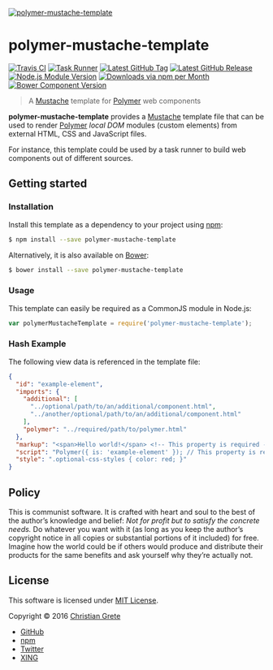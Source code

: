 [![polymer-mustache-template](https://rawgit.com/ChristianGrete/polymer-mustache-template/develop/logo.svg)](https://github.com/ChristianGrete/polymer-mustache-template)

# polymer-mustache-template

[![Travis CI](https://img.shields.io/travis/ChristianGrete/polymer-mustache-template.svg)](https://travis-ci.org/ChristianGrete/polymer-mustache-template)
[![Task Runner](https://cdn.gruntjs.com/builtwith.svg)](http://gruntjs.com)
[![Latest GitHub Tag](https://img.shields.io/github/tag/ChristianGrete/polymer-mustache-template.svg)](https://github.com/ChristianGrete/polymer-mustache-template/tags)
[![Latest GitHub Release](https://img.shields.io/github/release/ChristianGrete/polymer-mustache-template.svg)](https://github.com/ChristianGrete/polymer-mustache-template/releases/latest)
[![Node.js Module Version](https://img.shields.io/npm/v/polymer-mustache-template.svg)](https://www.npmjs.com/package/polymer-mustache-template)
[![Downloads via npm per Month](https://img.shields.io/npm/dm/polymer-mustache-template.svg)](https://www.npmjs.com/package/polymer-mustache-template)
[![Bower Component Version](https://img.shields.io/bower/v/polymer-mustache-template.svg)](http://bower.io/search/?q=polymer-mustache-template)

> A [Mustache](https://mustache.github.io) template for [Polymer](https://www.polymer-project.org) web components

__polymer-mustache-template__ provides a [Mustache](https://mustache.github.io) template file that can be used to render [Polymer](https://www.polymer-project.org) _local DOM_ modules (custom elements) from external HTML, CSS and JavaScript files.

For instance, this template could be used by a task runner to build web components out of different sources.

## Getting started

### Installation
Install this template as a dependency to your project using [npm](https://www.npmjs.org):
```sh
$ npm install --save polymer-mustache-template
```
Alternatively, it is also available on [Bower](http://bower.io):
```sh
$ bower install --save polymer-mustache-template
```

### Usage
This template can easily be required as a CommonJS module in Node.js:
```js
var polymerMustacheTemplate = require('polymer-mustache-template');
```

### Hash Example
The following view data is referenced in the template file:
```json
{
  "id": "example-element",
  "imports": {
    "additional": [
      "../optional/path/to/an/additional/component.html",
      "../another/optional/path/to/an/additional/component.html"
    ],
    "polymer": "../required/path/to/polymer.html"
  },
  "markup": "<span>Hello world!</span> <!-- This property is required -->",
  "script": "Polymer({ is: 'example-element' }); // This property is required",
  "style": ".optional-css-styles { color: red; }"
}
```

## Policy

This is communist software. It is crafted with heart and soul to the best of the author’s knowledge and belief: _Not for profit but to satisfy the concrete needs._ Do whatever you want with it (as long as you keep the author’s copyright notice in all copies or substantial portions of it included) for free. Imagine how the world could be if others would produce and distribute their products for the same benefits and ask yourself why they’re actually not.

## License

This software is licensed under [MIT License](LICENSE.md).

Copyright © 2016 [Christian Grete](https://christiangrete.com)
- [GitHub](https://github.com/ChristianGrete)
- [npm](https://www.npmjs.com/~christiangrete)
- [Twitter](https://twitter.com/ChristianGrete)
- [XING](https://www.xing.com/profile/Christian_Grete2)